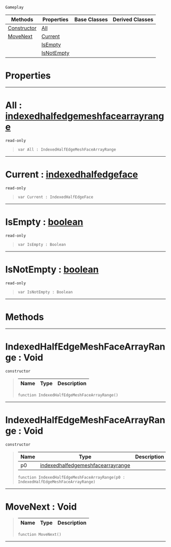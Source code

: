  `Gameplay`

|Methods|Properties|Base Classes|Derived Classes|
|---|---|---|---|
|[ Constructor](https://github.com/zeroengineteam/ZeroDocs/blob/master/code_reference/class_reference/indexedhalfedgemeshfacearrayrange.markdown#indexedhalfedgemeshfacea)|[ All](https://github.com/zeroengineteam/ZeroDocs/blob/master/code_reference/class_reference/indexedhalfedgemeshfacearrayrange.markdown#all-zero-engine-document)| | |
|[ MoveNext](https://github.com/zeroengineteam/ZeroDocs/blob/master/code_reference/class_reference/indexedhalfedgemeshfacearrayrange.markdown#movenext-void)|[ Current](https://github.com/zeroengineteam/ZeroDocs/blob/master/code_reference/class_reference/indexedhalfedgemeshfacearrayrange.markdown#current-zero-engine-docu)| | |
| |[ IsEmpty](https://github.com/zeroengineteam/ZeroDocs/blob/master/code_reference/class_reference/indexedhalfedgemeshfacearrayrange.markdown#isempty-zero-engine-docu)| | |
| |[ IsNotEmpty](https://github.com/zeroengineteam/ZeroDocs/blob/master/code_reference/class_reference/indexedhalfedgemeshfacearrayrange.markdown#isnotempty-zero-engine-d)| | |


 #  Properties


---  
 #  All : [indexedhalfedgemeshfacearrayrange](https://github.com/zeroengineteam/ZeroDocs/blob/master/code_reference/class_reference/indexedhalfedgemeshfacearrayrange.markdown)

 `read-only`

> 
> ``` lang=cpp, name=Nada
> var All : IndexedHalfEdgeMeshFaceArrayRange


---  
 #  Current : [indexedhalfedgeface](https://github.com/zeroengineteam/ZeroDocs/blob/master/code_reference/class_reference/indexedhalfedgeface.markdown)

 `read-only`

> 
> ``` lang=cpp, name=Nada
> var Current : IndexedHalfEdgeFace


---  
 #  IsEmpty : [boolean](https://github.com/zeroengineteam/ZeroDocs/blob/master/code_reference/nada_base_types/boolean.markdown)

 `read-only`

> 
> ``` lang=cpp, name=Nada
> var IsEmpty : Boolean


---  
 #  IsNotEmpty : [boolean](https://github.com/zeroengineteam/ZeroDocs/blob/master/code_reference/nada_base_types/boolean.markdown)

 `read-only`

> 
> ``` lang=cpp, name=Nada
> var IsNotEmpty : Boolean


---  
 #  Methods


---  
 #  IndexedHalfEdgeMeshFaceArrayRange : Void

 `constructor`

> 
> |Name|Type|Description|
> |---|---|---|
> ``` lang=cpp, name=Nada
> function IndexedHalfEdgeMeshFaceArrayRange()
> ``` 


---  
 #  IndexedHalfEdgeMeshFaceArrayRange : Void

 `constructor`

> 
> |Name|Type|Description|
> |---|---|---|
> |p0|[indexedhalfedgemeshfacearrayrange](https://github.com/zeroengineteam/ZeroDocs/blob/master/code_reference/class_reference/indexedhalfedgemeshfacearrayrange.markdown)| |
> ``` lang=cpp, name=Nada
> function IndexedHalfEdgeMeshFaceArrayRange(p0 : IndexedHalfEdgeMeshFaceArrayRange)
> ``` 


---  
 #  MoveNext : Void

> 
> |Name|Type|Description|
> |---|---|---|
> ``` lang=cpp, name=Nada
> function MoveNext()
> ``` 


---  
 

 